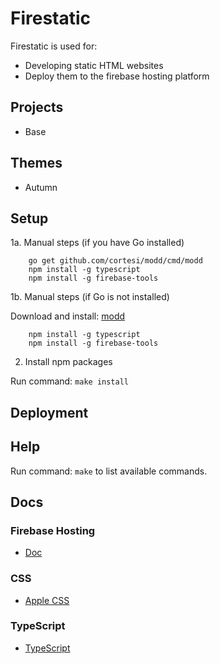 # Firestatic
Firestatic is used for:
* Developing static HTML websites
* Deploy them to the firebase hosting platform

## Projects
* Base

## Themes
* Autumn

## Setup

1a. Manual steps (if you have Go installed)

```
    go get github.com/cortesi/modd/cmd/modd
    npm install -g typescript
    npm install -g firebase-tools
```

1b. Manual steps (if Go is not installed)

Download and install: [modd](https://github.com/cortesi/modd/releases)

```
    npm install -g typescript
    npm install -g firebase-tools
```

2. Install npm packages

Run command: `make install`


## Deployment


## Help
Run command: `make` to list available commands.

## Docs

### Firebase Hosting
* [Doc](https://firebase.google.com/docs/hosting/)

### CSS
* [Apple CSS](http://www.cssstats.com/stats?url=http%3A%2F%2Fapple.com&name=Apple)

### TypeScript
* [TypeScript](https://www.typescriptlang.org/)

